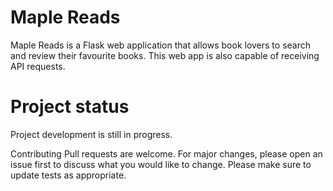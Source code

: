 # Maple Reads
Maple Reads is a Flask web application that allows book lovers to search and review their favourite books. This web app is also capable of receiving API requests. 

# Project status 
Project development is still in progress. 

Contributing Pull requests are welcome. For major changes, please open an issue first to discuss what you would like to change. Please make sure to update tests as appropriate.
